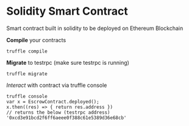 # Solidity Smart Contract
Smart contract built in solidity to be deployed on Ethereum Blockchain

**Compile** your contracts
	
	truffle compile

**Migrate** to testrpc (make sure testrpc is running)

	truffle migrate

*Interact* with contract via truffle console

    truffle console
    var x = EscrowContract.deployed();
	x.then((res) => { return res.address })
	// returns the below (testrpc address)
	'0xcd3e91bcd2f6ff6aeee0f388c61e5389d36e68cb'

